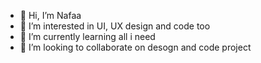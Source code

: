 - 👋 Hi, I’m Nafaa 
- 👀 I’m interested in UI, UX design and code too
- 🌱 I’m currently learning all i need
- 💞️ I’m looking to collaborate on desogn and code project
